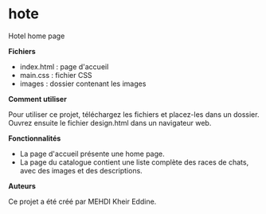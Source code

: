 # hote
Hotel home page

**Fichiers**

* index.html : page d'accueil
* main.css : fichier CSS
* images : dossier contenant les images

**Comment utiliser**

Pour utiliser ce projet, téléchargez les fichiers et placez-les dans un dossier. Ouvrez ensuite le fichier design.html dans un navigateur web.

**Fonctionnalités**

* La page d'accueil présente une home page.
* La page du catalogue contient une liste complète des races de chats, avec des images et des descriptions.

**Auteurs**

Ce projet a été créé par MEHDI Kheir Eddine.
